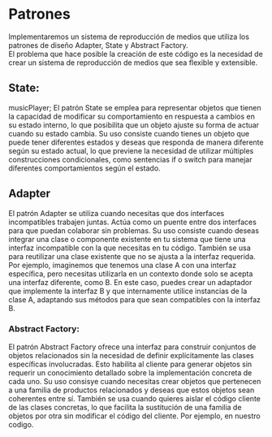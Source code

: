 # Patrones
Implementaremos un sistema de reproducción de medios que utiliza los patrones de diseño Adapter, State y Abstract Factory.<br>
El problema que hace posible la creación de este código es la necesidad de crear un sistema de reproducción de medios que sea flexible y extensible.

## State:
 musicPlayer;
El patrón State se emplea para representar objetos que tienen la capacidad de modificar su comportamiento en respuesta a cambios en su estado interno, lo que posibilita que un objeto ajuste su forma de actuar cuando su estado cambia. Su uso consiste cuando tienes un objeto que puede tener diferentes estados y deseas que responda de manera diferente según su estado actual,  lo que previene la necesidad de utilizar múltiples construcciones condicionales, como sentencias if o switch para manejar diferentes comportamientos según el estado.



## Adapter
El patrón Adapter se utiliza cuando necesitas que dos interfaces incompatibles trabajen juntas. Actúa como un puente entre dos interfaces para que puedan colaborar sin problemas. Su uso consiste cuando deseas integrar una clase o componente existente en tu sistema que tiene una interfaz incompatible con la que necesitas en tu código. También se usa para reutilizar una clase existente que no se ajusta a la interfaz requerida. Por ejemplo, imaginemos que tenemos una clase A con una interfaz específica, pero necesitas utilizarla en un contexto donde solo se acepta una interfaz diferente, como B. En este caso, puedes crear un adaptador que implemente la interfaz B y que internamente utilice instancias de la clase A, adaptando sus métodos para que sean compatibles con la interfaz B.


### Abstract Factory:
El patrón Abstract Factory ofrece una interfaz para construir conjuntos de objetos relacionados sin la necesidad de definir explícitamente las clases específicas involucradas. Esto habilita al cliente para generar objetos sin requerir un conocimiento detallado sobre la implementación concreta de cada uno. Su uso consisye cuando necesitas crear objetos que pertenecen a una familia de productos relacionados y deseas que estos objetos sean coherentes entre sí. También se usa cuando quieres aislar el código cliente de las clases concretas, lo que facilita la sustitución de una familia de objetos por otra sin modificar el código del cliente. Por ejemplo, en nuestro codigo.

